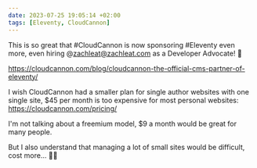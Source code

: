```yaml
---
date: 2023-07-25 19:05:14 +02:00
tags: [Eleventy, CloudCannon]
---
```


This is so great that #CloudCannon is now sponsoring #Eleventy even more, even hiring @zachleat@zachleat.com as a Developer Advocate! 🥳

https://cloudcannon.com/blog/cloudcannon-the-official-cms-partner-of-eleventy/

I wish CloudCannon had a smaller plan for single author websites with one single site, $45 per month is too expensive for most personal websites: https://cloudcannon.com/pricing/

I'm not talking about a freemium model, $9 a month would be great for many people.

But I also understand that managing a lot of small sites would be difficult, cost more… 🤷‍♂️